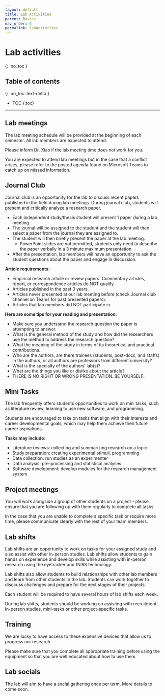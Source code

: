 ```yaml
---
layout: default
title: Lab Activities
parent: Basics
nav_order: 4
permalink: labActivities
---
```


# Lab activities
{: .no_toc }

## Table of contents
{: .no_toc .text-delta }

* TOC
{:toc}

---

## Lab meetings

The lab meeting schedule will be provided at the beginning of each semester. All lab members are expected to attend. 

Please inform Dr. Xiao if the lab meeting time does not work for you. 

You are expected to attend lab meetings but in the case that a conflict arises, please refer to the posted agenda found on Microsoft Teams to catch up on missed information.

## Journal Club

Journal club is an opportunity for the lab to discuss recent papers published in the field during lab meetings. During journal club, students will present and critically analyze a research paper. 

- Each independent study/thesis student will present 1 paper during a lab meeting. 
- The journal will be assigned to the student and the student will then select a paper from the journal they are assigned to. 
- The student will then briefly present the paper at the lab meeting. 
  - PowerPoint slides are not permitted, students only need to describe the paper verbally in a 3 minute maximum presentation. 
- After the presentation, lab members will have an opportunity to ask the student questions about the paper and engage in discussion. 

**Article requirements:**
-	Empirical research article or review papers. Commentary articles, report, or correspondence articles do NOT qualify.
-	Articles published in the past 3 years.
-	Articles never presented at our lab meeting before (check Journal club channel on Teams for past presented papers).
- Articles that lab members did NOT participate in.

**Here are some tips for your reading and presentation:**
- Make sure you understand the research question the paper is attempting to answer.
-	What is the general method of the study and how did the researchers use the method to address the research question?
- What the meaning of the study in terms of its theoretical and practical contributions.
-	Who are the authors, are there trainees (students, post-docs, and staffs) in the authors, or all authors are professors from different university?
-	What is the specialty of the authors’ lab(s)?
-	What are the things you like or dislike about the article?
-	THERE IS NO RIGHT OR WRONG PRESENTATION. BE YOURSELF.

## Mini Tasks 
The lab frequently offers students opportunities to work on mini tasks, such as literature review, learning to use new software, and programming. 

Students are encouraged to take on tasks that align with their interests and career developmental goals, which may help them achieve their future career aspirations. 

**Tasks may include:**
- Literature reviews: collecting and summarizing research on a topic
- Study preparation: creating experimental stimuli, programming
- Data collection: run studies as an experimenter
- Data analysis: pre-processing and statistical analyses
- Software development: develop modules for the research management system

## Project meetings
You will work alongside a group of other students on a project - please ensure that you are following up with them regularly to complete all tasks.

In the case that you are unable to complete a specific task or require more time, please communicate clearly with the rest of your team members. 

## Lab shifts

Lab shifts are an opportunity to work on tasks for your assigned study and also assist with other in-person studies. Lab shifts allow students to gain hands on experience and develop skills while assisting with in-person research using the eyetracker and fNIRS technology. 

Lab shifts also allow students to build relationships with other lab members and learn from other students in the lab. Students can work together to disccuss challenges and prepare for the next stages of their projects. 

Each student will be required to have several hours of lab shifts each week. 

During lab shifts, students should be working on assisting with recruitment, in-person studies, mini-tasks or other project-specific tasks. 


## Training

We are lucky to have access to these expensive devices that allow us to progress our research. 

Please make sure that you complete all appropriate training before using the equipment so that you are well educated about how to use them.

## Lab socials

The lab will aim to have a social gathering once per term. More details to come soon. 

